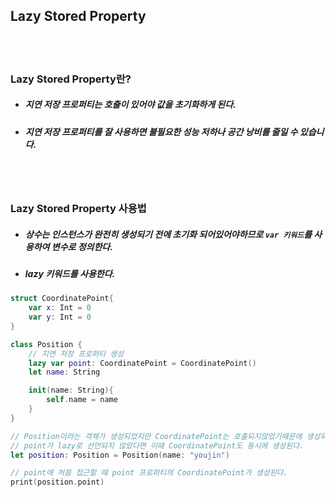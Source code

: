 ## Lazy Stored Property

<Br>
<br>

### Lazy Stored Property란?
- ##### 지연 저장 프로퍼티는 호출이 있어야 값을 초기화하게 된다.
- ##### 지연 저장 프로퍼티를 잘 사용하면 불필요한 성능 저하나 공간 낭비를 줄일 수 있습니다.

<br>
<br>

### Lazy Stored Property 사용법
- ##### 상수는 인스턴스가 완전히 생성되기 전에 초기화 되어있어야하므로 `var 키워드`를 사용하여 변수로 정의한다.
- ##### lazy 키워드를 사용한다.
```Swift
struct CoordinatePoint{
    var x: Int = 0
    var y: Int = 0
}

class Position {
    // 지연 저장 프로퍼티 생성
    lazy var point: CoordinatePoint = CoordinatePoint()
    let name: String

    init(name: String){
        self.name = name
    }
}

// Position이라는 객체가 생성되었지만 CoordinatePoint는 호출되지않았기때문에 생성되지 않은 상태이다.
// point가 lazy로 선언되지 않았다면 이때 CoordinatePoint도 동시에 생성된다.
let position: Position = Position(name: "youjin")

// point에 처음 접근할 때 point 프로퍼티의 CoordinatePoint가 생성된다.
print(position.point)
```
